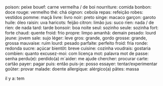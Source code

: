 poison: peixe
bouef: carne vermelha / de boi
nourriture: comida
bonbon: doce
rouge: vermelho
thé: chá
oignon: cebola
repas: refeição
robes: vestidos
pomme: maçã
livre: livro
noir: preto
singe: macaco
garçon: garoto
huile: óleo
raisin: uva
haricots: feijão
citron: limão
jus: suco
rien: nada / de rien: de nada
tard: tarde
bonsoir: boa noite
seul: sozinho
seule: sozinha
fort: forte
chaud: quente
froid: frio
propre: limpo
amanhã: demain
pesado: lourd
jeune: jovem
sale: sujo
léger: leve
gros: grande, gordo
grosse: grande, grossa
mauvaise: ruim
lourd: pesado
parfaite: perfeito
froid: fria
ronde: redonda
sucre: açúcar
bientôt: breve
cuisine: cozinha
voudrais: gostaria
combien: quanto
excusez-moi: com licença
mot: palavra
mot de passe: senha
perdu(e): perdido(a)
m´aider: me ajude
chercher: procurar
carte: cartão
payer: pagar
puis: então
puis-je: posso
essayer: tentar/experimentar
goûter: provar
malade: doente
allergique: alérgico(a)
pâtes: massa


il y a: tem
